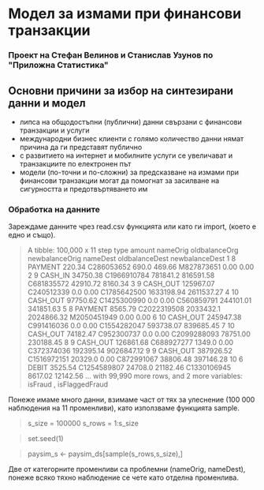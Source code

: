 # **Модел за измами при финансови транзакции**
### Проект на Стефан Велинов и Станислав Узунов по "Приложна Статистика"

## Основни причини за избор на синтезирани данни и модел
 * липса на общодостъпни (публични) данни свързани с финансови транзакции и услуги
 * международни бизнес клиенти с голямо количество данни нямат причина да ги представят публично
 * с развитието на интернет и мобилните услуги се увеличават и транзакциите по електронен път
 * модели (по-точни и по-сложни) за предсказване на измами при финансови транзакции могат да помогнат за засилване на сигурността и предотвъртяването им

### Обработка на данните
Зареждаме данните чрез read.csv функцията или като ги import, (което е едно и също).

>A tibble: 100,000 x 11
    step     type    amount    nameOrig oldbalanceOrg newbalanceOrig    nameDest oldbalanceDest newbalanceDest
   <int>    <chr>     <dbl>       <chr>         <dbl>          <dbl>       <chr>          <dbl>          <dbl>
1      8  PAYMENT    220.34  C286053652         690.0         469.66  M827873651           0.00           0.00
2      9  CASH_IN  34750.38 C1966910784      781841.2      816591.58  C681835572       42910.72        8160.34
3      9 CASH_OUT 125967.07  C240512339           0.0           0.00 C1785642500     1633198.94     2611537.27
4     10 CASH_OUT  97750.62 C1425300990           0.0           0.00  C560859791      244101.01      341851.63
5      8  PAYMENT   8565.79 C2022319508     2033432.1     2024866.32 M2050451949           0.00           0.00
6     10 CASH_OUT 245947.38  C991416036           0.0           0.00 C1554282047      593738.07      839685.45
7     10 CASH_OUT  74182.47  C952300737           0.0           0.00 C2099288093       78751.00      230188.45
8      9 CASH_OUT 126861.68  C688927277        1349.0           0.00  C372374036      192395.14     9026847.12
9      9 CASH_OUT 387926.52 C1516972151       20329.0           0.00  C872991067       38806.48      397146.28
10     6    DEBIT   3525.54 C1254589807       24708.0       21182.46 C1330106945        8617.02       12142.56
 ... with 99,990 more rows, and 2 more variables: isFraud <int>, isFlaggedFraud <int>

Понеже имаме много данни, взимаме част от тях за улеснение (100 000 наблюдения на 11 променливи), като използваме функцията samplе.

>s_size = 100000
>s_rows = 1:s_size

>set.seed(1)

>paysim_s <- paysim_ds[sample(s_rows,s_size),]


Две от категорните променливи са проблемни (nameOrig, nameDest), понеже всяко тяхно наблюдение се чете като отделна променлива.
